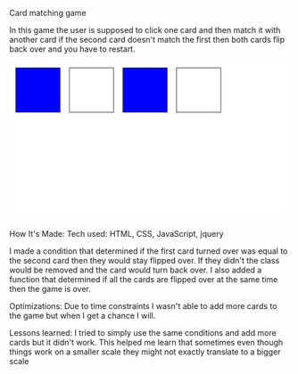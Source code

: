 Card matching game

In this game the user is supposed to click one card and then match it with another card if the second card doesn't match the first then both cards flip back over and you have to restart.

![pic](pic.jpg)

How It's Made:
Tech used: HTML, CSS, JavaScript, jquery

I made a condition that determined if the first card turned over was equal to the second card then they would stay flipped over. If they didn't the class would be removed and the card would turn back over. I also added a function that determined if all the cards are flipped over at the same time then the game is over.

Optimizations:
Due to time constraints I wasn't able to add more cards to the game but when I get a chance I will.

Lessons learned:
I tried to simply use the same conditions and add more cards but it didn't work. This helped me learn that sometimes even though things work on a smaller scale they might not exactly translate to a bigger scale
